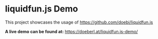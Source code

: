 # liquidfun.js Demo
This project showcases the usage of https://github.com/doebi/liquidfun.js

**A live demo can be found at:**
https://doeberl.at/liquidfun.js-demo/
